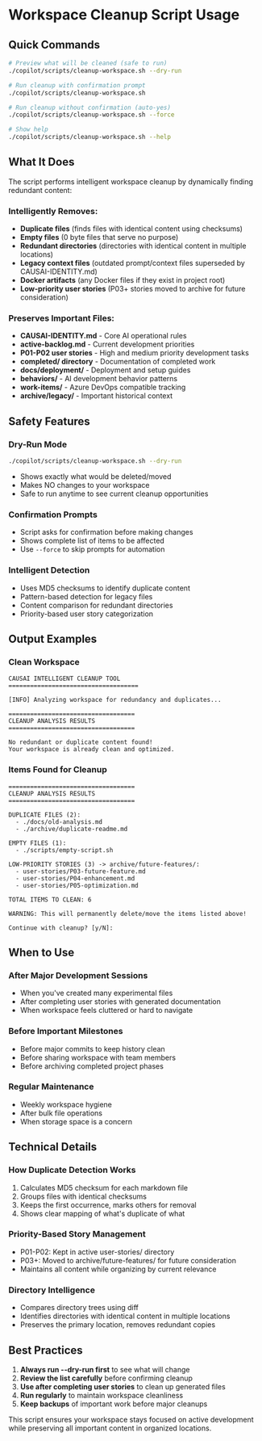 # Workspace Cleanup Script Usage

## Quick Commands

```bash
# Preview what will be cleaned (safe to run)
./copilot/scripts/cleanup-workspace.sh --dry-run

# Run cleanup with confirmation prompt  
./copilot/scripts/cleanup-workspace.sh

# Run cleanup without confirmation (auto-yes)
./copilot/scripts/cleanup-workspace.sh --force

# Show help
./copilot/scripts/cleanup-workspace.sh --help
```

## What It Does

The script performs intelligent workspace cleanup by dynamically finding redundant content:

### Intelligently Removes:
- **Duplicate files** (finds files with identical content using checksums)
- **Empty files** (0 byte files that serve no purpose)  
- **Redundant directories** (directories with identical content in multiple locations)
- **Legacy context files** (outdated prompt/context files superseded by CAUSAI-IDENTITY.md)
- **Docker artifacts** (any Docker files if they exist in project root)
- **Low-priority user stories** (P03+ stories moved to archive for future consideration)

### Preserves Important Files:
- **CAUSAI-IDENTITY.md** - Core AI operational rules
- **active-backlog.md** - Current development priorities
- **P01-P02 user stories** - High and medium priority development tasks
- **completed/ directory** - Documentation of completed work
- **docs/deployment/** - Deployment and setup guides
- **behaviors/** - AI development behavior patterns
- **work-items/** - Azure DevOps compatible tracking
- **archive/legacy/** - Important historical context

## Safety Features

### Dry-Run Mode
```bash
./copilot/scripts/cleanup-workspace.sh --dry-run
```
- Shows exactly what would be deleted/moved
- Makes NO changes to your workspace
- Safe to run anytime to see current cleanup opportunities

### Confirmation Prompts
- Script asks for confirmation before making changes
- Shows complete list of items to be affected
- Use `--force` to skip prompts for automation

### Intelligent Detection
- Uses MD5 checksums to identify duplicate content
- Pattern-based detection for legacy files
- Content comparison for redundant directories
- Priority-based user story categorization

## Output Examples

### Clean Workspace
```
CAUSAI INTELLIGENT CLEANUP TOOL
====================================

[INFO] Analyzing workspace for redundancy and duplicates...

===================================
CLEANUP ANALYSIS RESULTS
===================================

No redundant or duplicate content found!
Your workspace is already clean and optimized.
```

### Items Found for Cleanup
```
===================================
CLEANUP ANALYSIS RESULTS
===================================

DUPLICATE FILES (2):
  - ./docs/old-analysis.md
  - ./archive/duplicate-readme.md

EMPTY FILES (1):
  - ./scripts/empty-script.sh

LOW-PRIORITY STORIES (3) -> archive/future-features/:
  - user-stories/P03-future-feature.md
  - user-stories/P04-enhancement.md
  - user-stories/P05-optimization.md

TOTAL ITEMS TO CLEAN: 6

WARNING: This will permanently delete/move the items listed above!

Continue with cleanup? [y/N]:
```

## When to Use

### After Major Development Sessions
- When you've created many experimental files
- After completing user stories with generated documentation
- When workspace feels cluttered or hard to navigate

### Before Important Milestones
- Before major commits to keep history clean
- Before sharing workspace with team members
- Before archiving completed project phases

### Regular Maintenance
- Weekly workspace hygiene
- After bulk file operations
- When storage space is a concern

## Technical Details

### How Duplicate Detection Works
1. Calculates MD5 checksum for each markdown file
2. Groups files with identical checksums
3. Keeps the first occurrence, marks others for removal
4. Shows clear mapping of what's duplicate of what

### Priority-Based Story Management
- P01-P02: Kept in active user-stories/ directory
- P03+: Moved to archive/future-features/ for future consideration
- Maintains all content while organizing by current relevance

### Directory Intelligence
- Compares directory trees using diff
- Identifies directories with identical content in multiple locations
- Preserves the primary location, removes redundant copies

## Best Practices

1. **Always run --dry-run first** to see what will change
2. **Review the list carefully** before confirming cleanup
3. **Use after completing user stories** to clean up generated files
4. **Run regularly** to maintain workspace cleanliness
5. **Keep backups** of important work before major cleanups

This script ensures your workspace stays focused on active development while preserving all important content in organized locations.

